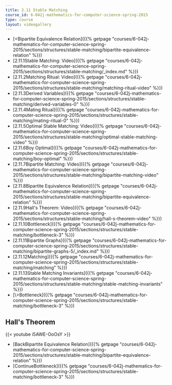 ```yaml
---
title: 2.11 Stable Matching
course_id: 6-042j-mathematics-for-computer-science-spring-2015
type: course
layout: videogallery
---
```

*   [<Bipartite Equivalence Relation]({{% getpage "courses/6-042j-mathematics-for-computer-science-spring-2015/sections/structures/stable-matching/bipartite-equivalence-relation" %}})
*   [2.11.1Stable Matching: Video]({{% getpage "courses/6-042j-mathematics-for-computer-science-spring-2015/sections/structures/stable-matching/_index.md" %}})
*   [2.11.2Matching Ritual: Video]({{% getpage "courses/6-042j-mathematics-for-computer-science-spring-2015/sections/structures/stable-matching/matching-ritual-video" %}})
*   [2.11.3Derived Variables]({{% getpage "courses/6-042j-mathematics-for-computer-science-spring-2015/sections/structures/stable-matching/derived-variables-0" %}})
*   [2.11.4Mating Ritual]({{% getpage "courses/6-042j-mathematics-for-computer-science-spring-2015/sections/structures/stable-matching/mating-ritual-0" %}})
*   [2.11.5Optimal Stable Matching: Video]({{% getpage "courses/6-042j-mathematics-for-computer-science-spring-2015/sections/structures/stable-matching/optimal-stable-matching-video" %}})
*   [2.11.6Boy Optimal]({{% getpage "courses/6-042j-mathematics-for-computer-science-spring-2015/sections/structures/stable-matching/boy-optimal" %}})
*   [2.11.7Bipartite Matching: Video]({{% getpage "courses/6-042j-mathematics-for-computer-science-spring-2015/sections/structures/stable-matching/bipartite-matching-video" %}})
*   [2.11.8Bipartite Equivalence Relation]({{% getpage "courses/6-042j-mathematics-for-computer-science-spring-2015/sections/structures/stable-matching/bipartite-equivalence-relation" %}})
*   [2.11.9Hall's Theorem: Video]({{% getpage "courses/6-042j-mathematics-for-computer-science-spring-2015/sections/structures/stable-matching/hall-s-theorem-video" %}})
*   [2.11.10Bottleneck]({{% getpage "courses/6-042j-mathematics-for-computer-science-spring-2015/sections/structures/stable-matching/bottleneck-3" %}})
*   [2.11.11Bipartite Graphs]({{% getpage "courses/6-042j-mathematics-for-computer-science-spring-2015/sections/structures/stable-matching/bipartite-graphs-5/_index.md" %}})
*   [2.11.12Matching]({{% getpage "courses/6-042j-mathematics-for-computer-science-spring-2015/sections/structures/stable-matching/matching" %}})
*   [2.11.13Stable Matching Invariants]({{% getpage "courses/6-042j-mathematics-for-computer-science-spring-2015/sections/structures/stable-matching/stable-matching-invariants" %}})
*   [\\>Bottleneck]({{% getpage "courses/6-042j-mathematics-for-computer-science-spring-2015/sections/structures/stable-matching/bottleneck-3" %}})

Hall's Theorem
--------------

{{< youtube i5AWE-OoOsY >}}

*   [BackBipartite Equivalence Relation]({{% getpage "courses/6-042j-mathematics-for-computer-science-spring-2015/sections/structures/stable-matching/bipartite-equivalence-relation" %}})
*   [ContinueBottleneck]({{% getpage "courses/6-042j-mathematics-for-computer-science-spring-2015/sections/structures/stable-matching/bottleneck-3" %}})